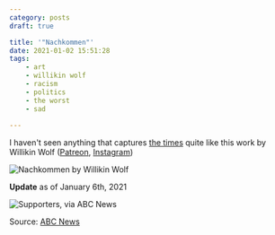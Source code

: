 ```yaml
---
category: posts
draft: true

title: '"Nachkommen"'
date: 2021-01-02 15:51:28
tags:
    - art
    - willikin wolf
    - racism
    - politics
    - the worst
    - sad
    
---
```


I haven't seen anything that captures [the times](https://www.washingtonpost.com/local/trump-january6-dc-protest/2020/12/30/1773b19c-4acc-11eb-839a-cf4ba7b7c48c_story.html) quite like this work by Willikin Wolf ([Patreon](https://www.patreon.com/willikinwolf), [Instagram](https://www.instagram.com/WillikinWolf/?hl=en))

![Nachkommen by Willikin Wolf](/misc/n/nachkommen.jpg)

**Update** as of January 6th, 2021

![Supporters, via ABC News](/misc/n/nachkommen-1.jpg)

Source: [ABC News](https://www.facebook.com/ABCNews/photos/a.10150095914943812/10160579662198812/)
